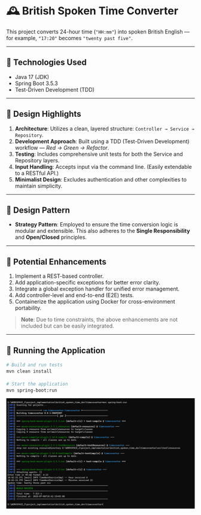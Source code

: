 # 🕰 British Spoken Time Converter

This project converts 24-hour time (`"HH:mm"`) into spoken British English — for example, `"17:20"` becomes `"twenty past five"`.

---

## 🧰 Technologies Used

- Java 17 (JDK)
- Spring Boot 3.5.3
- Test-Driven Development (TDD)

---

## 🧪 Design Highlights

1. **Architecture**: Utilizes a clean, layered structure: `Controller → Service → Repository`.
2. **Development Approach**: Built using a TDD (Test-Driven Development) workflow — _Red → Green → Refactor_.
3. **Testing**: Includes comprehensive unit tests for both the Service and Repository layers.
4. **Input Handling**: Accepts input via the command line. (Easily extendable to a RESTful API.)
5. **Minimalist Design**: Excludes authentication and other complexities to maintain simplicity.

---

## 📐 Design Pattern

- **Strategy Pattern**: Employed to ensure the time conversion logic is modular and extensible. This also adheres to the **Single Responsibility** and **Open/Closed** principles.

---

## 🔧 Potential Enhancements

1. Implement a REST-based controller.
2. Add application-specific exceptions for better error clarity.
3. Integrate a global exception handler for unified error management.
4. Add controller-level and end-to-end (E2E) tests.
5. Containerize the application using Docker for cross-environment portability.

> **Note**: Due to time constraints, the above enhancements are not included but can be easily integrated.

---

## 🚀 Running the Application

```bash
# Build and run tests
mvn clean install

# Start the application
mvn spring-boot:run

```
![img.png](img.png)